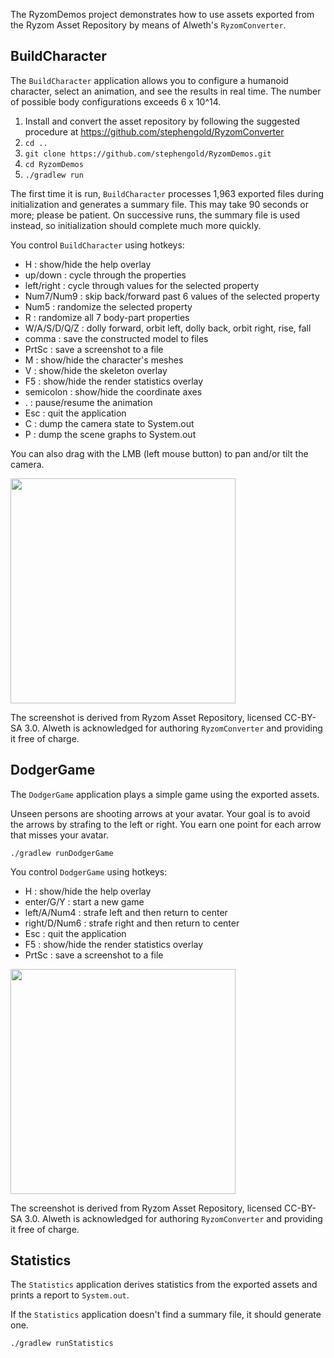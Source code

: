 The RyzomDemos project demonstrates how to use assets exported
from the Ryzom Asset Repository by means of Alweth's `RyzomConverter`.

## BuildCharacter

The `BuildCharacter` application allows you to configure a humanoid character,
select an animation, and see the results in real time.
The number of possible body configurations exceeds 6 x 10^14.

  1. Install and convert the asset repository
     by following the suggested procedure
     at https://github.com/stephengold/RyzomConverter
  2. `cd ..`
  3. `git clone https://github.com/stephengold/RyzomDemos.git`
  4. `cd RyzomDemos`
  5. `./gradlew run`

The first time it is run,
`BuildCharacter` processes 1,963 exported files during initialization
and generates a summary file.
This may take 90 seconds or more; please be patient.
On successive runs, the summary file is used instead,
so initialization should complete much more quickly.

You control `BuildCharacter` using hotkeys:

 + H : show/hide the help overlay
 + up/down : cycle through the properties
 + left/right : cycle through values for the selected property
 + Num7/Num9 : skip back/forward past 6 values of the selected property
 + Num5 : randomize the selected property
 + R : randomize all 7 body-part properties
 + W/A/S/D/Q/Z : dolly forward, orbit left, dolly back, orbit right, rise, fall
 + comma : save the constructed model to files
 + PrtSc : save a screenshot to a file
 + M : show/hide the character's meshes
 + V : show/hide the skeleton overlay
 + F5 : show/hide the render statistics overlay
 + semicolon : show/hide the coordinate axes
 + . : pause/resume the animation
 + Esc : quit the application
 + C : dump the camera state to System.out
 + P : dump the scene graphs to System.out

You can also drag with the LMB (left mouse button)
to pan and/or tilt the camera.

<img height="360" src="https://i.imgur.com/wLikttk.png">

The screenshot is derived from Ryzom Asset Repository, licensed CC-BY-SA 3.0.
Alweth is acknowledged for authoring `RyzomConverter`
and providing it free of charge.

## DodgerGame

The `DodgerGame` application plays a simple game using the exported assets.

Unseen persons are shooting arrows at your avatar.
Your goal is to avoid the arrows by strafing to the left or right.
You earn one point for each arrow that misses your avatar.

    ./gradlew runDodgerGame

You control `DodgerGame` using hotkeys:

 + H : show/hide the help overlay
 + enter/G/Y : start a new game
 + left/A/Num4 : strafe left and then return to center
 + right/D/Num6 : strafe right and then return to center
 + Esc : quit the application
 + F5 : show/hide the render statistics overlay
 + PrtSc : save a screenshot to a file

<img height="360" src="https://i.imgur.com/iwmaQ8k.png">

The screenshot is derived from Ryzom Asset Repository, licensed CC-BY-SA 3.0.
Alweth is acknowledged for authoring `RyzomConverter`
and providing it free of charge.

## Statistics

The `Statistics` application derives statistics
from the exported assets and prints a report to `System.out`.

If the `Statistics` application doesn't find a summary file,
it should generate one.

    ./gradlew runStatistics
